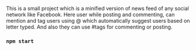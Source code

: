 This is a small project which is a minified version of news feed of any social network like Facebook. Here user while posting and commenting, can mention and tag users using @ which automatically suggest users based on letter typed. And also they can use #tags for commenting or posting.

### `npm start`
